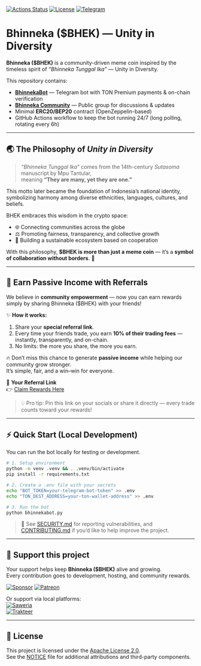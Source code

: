 [![Actions Status](https://img.shields.io/github/actions/workflow/status/EndiHariadi43/Bhinneka/bhinnekabot.yml?branch=main)](https://github.com/EndiHariadi43/Bhinneka/actions/workflows/bhinnekabot.yml)
[![License](https://img.shields.io/badge/License-Apache%202.0-blue.svg)](./LICENSE)
[![Telegram](https://img.shields.io/badge/Telegram-@BHEK_bot-26A5E4?logo=telegram&logoColor=white)](https://t.me/BHEK_bot)

# Bhinneka ($BHEK) — Unity in Diversity

**Bhinneka ($BHEK)** is a community-driven meme coin inspired by the timeless spirit of *“Bhinneka Tunggal Ika”* — Unity in Diversity.  

This repository contains:
- [**BhinnekaBot**](https://t.me/BHEK_bot) — Telegram bot with TON Premium payments & on-chain verification  
- [**Bhinneka Community**](https://t.me/bhinneka_coin) — Public group for discussions & updates  
- Minimal **ERC20/BEP20** contract (OpenZeppelin-based)  
- GitHub Actions workflow to keep the bot running 24/7 (long polling, rotating every 6h)  

---

## 🌏 The Philosophy of *Unity in Diversity*

> *“Bhinneka Tunggal Ika”* comes from the 14th-century *Sutasoma* manuscript by Mpu Tantular,  
> meaning **“They are many, yet they are one.”**

This motto later became the foundation of Indonesia’s national identity, symbolizing harmony among diverse ethnicities, languages, cultures, and beliefs.  

BHEK embraces this wisdom in the crypto space:  
- 🌐 Connecting communities across the globe  
- ⚖️ Promoting fairness, transparency, and collective growth  
- 🤝 Building a sustainable ecosystem based on cooperation  

With this philosophy, **$BHEK is more than just a meme coin** — it’s a **symbol of collaboration without borders**. 🚀  

---

## 🚀 Earn Passive Income with Referrals

We believe in **community empowerment** — now you can earn rewards simply by sharing Bhinneka ($BHEK) with your friends!

✨ **How it works:**  
1. Share your **special referral link**.  
2. Every time your friends trade, you earn **10% of their trading fees** — instantly, transparently, and on-chain.  
3. No limits: the more you share, the more you earn.  

🔥 Don’t miss this chance to generate **passive income** while helping our community grow stronger.  
It’s simple, fair, and a win–win for everyone.  

🔗 **Your Referral Link**  
👉 [Claim Rewards Here](https://four.meme/token/0x10bf27e03364b9cb471641893bbe4895dddc4444?code=K3QL9TE2KCHC)

> 💡 Pro tip: Pin this link on your socials or share it directly — every trade counts toward your rewards!

---

## ⚡ Quick Start (Local Development)

You can run the bot locally for testing or development.

```bash
# 1. Setup environment
python -m venv .venv && . .venv/bin/activate
pip install -r requirements.txt

# 2. Create a .env file with your secrets
echo "BOT_TOKEN=your-telegram-bot-token" >> .env
echo "TON_DEST_ADDRESS=your-ton-wallet-address" >> .env

# 3. Run the bot
python bhinnekabot.py
```

> 📝 See [SECURITY.md](./SECURITY.md) for reporting vulnerabilities, and [CONTRIBUTING.md](./CONTRIBUTING.md) if you’d like to help improve the project.

---

## 💖 Support this project

Your support helps keep **Bhinneka ($BHEK)** alive and growing.  
Every contribution goes to development, hosting, and community rewards.

[![Sponsor](https://img.shields.io/badge/Sponsor-💖-pink?style=for-the-badge)](https://github.com/sponsors/EndiHariadi43)
[![Patreon](https://img.shields.io/badge/Patreon-Support-orange?style=for-the-badge&logo=patreon)](https://patreon.com/EndiHariadi43)

Or support via local platforms:  
[![Saweria](https://img.shields.io/badge/Saweria-Donate-green?style=flat&logo=money)](https://saweria.co/yourSaweriaID)  
[![Trakteer](https://img.shields.io/badge/Trakteer-Support-red?style=flat)](https://trakteer.id/yourTrakteerID)

---

## 📜 License

This project is licensed under the [Apache License 2.0](./LICENSE).  
See the [NOTICE](./NOTICE) file for additional attributions and third-party components.

